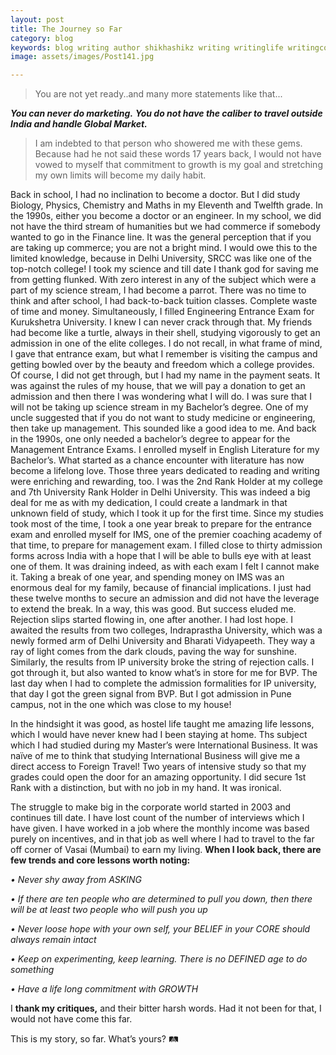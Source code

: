 ```yaml
---
layout: post
title: The Journey so Far
category: blog
keywords: blog writing author shikhashikz writing writinglife writingcommunity dailyblogpost dailyblogpostchallenge happiness suffering life experiences 
image: assets/images/Post141.jpg

---
```

>You are not yet ready..and many more statements like that...


***You can never do marketing.***
***You do not have the caliber to travel outside India and handle Global Market.***

>I am indebted to that person who showered me with these gems. Because had he not said these words 17 years back, I would not have vowed to myself that commitment to growth is my goal and stretching my own limits will become my daily habit.
>

Back in school, I had no inclination to become a doctor. But I did study Biology, Physics, Chemistry and Maths in my Eleventh and Twelfth grade. In the 1990s, either you become a doctor or an engineer. In my school, we did not have the third stream of humanities but we had commerce if somebody wanted to go in the Finance line. It was the general perception that if you are taking up commerce; you are not a bright mind. I would owe this to the limited knowledge, because in Delhi University, SRCC was like one of the top-notch college! I took my science and till date I thank god for saving me from getting flunked. With zero interest in any of the subject which were a part of my science stream, I had become a parrot. There was no time to think and after school, I had back-to-back tuition classes. Complete waste of time and money. Simultaneously, I filled Engineering Entrance Exam for Kurukshetra University. I knew I can never crack through that. My friends had become like a turtle, always in their shell, studying vigorously to get an admission in one of the elite colleges. I do not recall, in what frame of mind, I gave that entrance exam, but what I remember is visiting the campus and getting bowled over by the beauty and freedom which a college provides. Of course, I did not get through, but I had my name in the payment seats. It was against the rules of my house, that we will pay a donation to get an admission and then there I was wondering what I will do. I was sure that I will not be taking up science stream in my Bachelor’s degree. One of my uncle suggested that if you do not want to study medicine or engineering, then take up management. This sounded like a good idea to me. And back in the 1990s, one only needed a bachelor’s degree to appear for the Management Entrance Exams. I enrolled myself in English Literature for my Bachelor’s. What started as a chance encounter with literature has now become a lifelong love. Those three years dedicated to reading and writing were enriching and rewarding, too. I was the 2nd Rank Holder at my college and 7th University Rank Holder in Delhi University. This was indeed a big deal for me as with my dedication, I could create a landmark in that unknown field of study, which I took it up for the first time. Since my studies took most of the time, I took a one year break to prepare for the entrance exam and enrolled myself for IMS, one of the premier coaching academy of that time, to prepare for management exam. I filled close to thirty admission forms across India with a hope that I will be able to bulls eye with at least one of them. It was draining indeed, as with each exam I felt I cannot make it. Taking a break of one year, and spending money on IMS was an enormous deal for my family, because of financial implications. I just had these twelve months to secure an admission and did not have the leverage to extend the break. In a way, this was good. But success eluded me. Rejection slips started flowing in, one after another. I had lost hope. I awaited the results from two colleges, Indraprastha University, which was a newly formed arm of Delhi University and Bharati Vidyapeeth. They way a ray of light comes from the dark clouds, paving the way for sunshine. Similarly, the results from IP university broke the string of rejection calls. I got through it, but also wanted to know what’s in store for me for BVP. The last day when I had to complete the admission formalities for IP university, that day I got the green signal from BVP. But I got admission in Pune campus, not in the one which was close to my house!

In the hindsight it was good, as hostel life taught me amazing life lessons, which I would have never knew had I been staying at home. Ths subject which I had studied during my Master’s were International Business. It was naïve of me to think that studying International Business will give me a direct access to Foreign Travel! Two years of intensive study so that my grades could open the door for an amazing opportunity. I did secure 1st Rank with a distinction, but with no job in my hand. It was ironical. 

The struggle to make big in the corporate world started in 2003 and continues till date. I have lost count of the number of interviews which I have given. I have worked in a job where the monthly income was based purely on incentives, and in that job as well where I had to travel to the far off corner of Vasai (Mumbai) to earn my living. **When I look back, there are few trends and core lessons worth noting:**

*•	Never shy away from ASKING*

*•	If there are ten people who are determined to pull you down, then there will be at least two people who will push you up*

*•	Never loose hope with your own self, your BELIEF in your CORE should always remain intact*

*•	Keep on experimenting, keep learning. There is no DEFINED age to do something*

*•	Have a life long commitment with GROWTH*

I **thank my critiques,** and their bitter harsh words. Had it not been for that, I would not have come this far.

This is my story, so far. What’s yours? 🛤️
